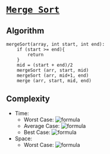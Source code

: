 # [`Merge Sort`](MergeSort.cpp)

## Algorithm
```
mergeSort(array, int start, int end):
    if (start >= end){
        return
    }
    mid = (start + end)/2
    mergeSort (arr, start, mid)
    mergeSort (arr, mid+1, end)
    merge (arr, start, mid, end)
```

## Complexity
- Time:
    - Worst Case: ![formula](https://render.githubusercontent.com/render/math?math=O(nlog(n)))
    - Average Case: ![formula](https://render.githubusercontent.com/render/math?math=\Theta(nlog(n)))
    - Best Case: ![formula](https://render.githubusercontent.com/render/math?math=\Omega(nlog(n)))
- Space:
    - Worst Case: ![formula](https://render.githubusercontent.com/render/math?math=O(n))